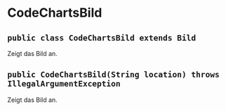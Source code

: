 # CodeChartsBild


## `public class CodeChartsBild extends Bild`

Zeigt das Bild an.

## `public CodeChartsBild(String location) throws IllegalArgumentException`

Zeigt das Bild an.
